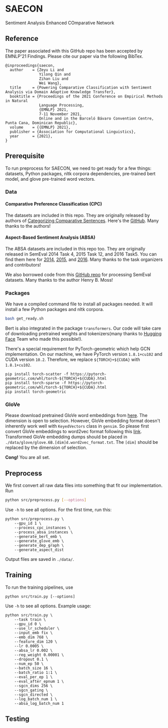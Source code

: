 # SAECON
Sentiment Analysis Enhanced COmparative Network

## Reference

The paper associated with this GitHub repo has been accepted by EMNLP'21 Findings. Please cite our paper via the following BibTex.
```
@inproceedings{saecon,
  author    = {Zeyu Li and
               Yilong Qin and
               Zihan Liu and
               Wei Wang},
  title     = {Powering Comparative Classification with Sentiment Analysis via Domain Adaptive Knowledge Transfer},
  booktitle = {Proceedings of the 2021 Conference on Empirical Methods in Natural
               Language Processing, 
               {EMNLP} 2021, 
               7-11 November 2021, 
               Online and in the Barceló Bávaro Convention Centre, Punta Cana, Dominican Republic},
  volume    = {{EMNLP} 2021},
  publisher = {Association for Computational Linguistics},
  year      = {2021},
}
```


## Prerequisite

To run preprocess for SAECON, we need to get ready for a few things: datasets,  Python packages, nltk corpora dependencies, pre-trained bert model, and glove pre-trained word vectors. 
### Data
#### Comparative Preference Classification (CPC)
The datasets are included in this repo. They are originally released by authors of [Categorizing Comparative Sentences](https://arxiv.org/abs/1809.06152). Here's the 
[GitHub](https://github.com/uhh-lt/comparative). Many thanks to the authors!
#### Aspect-Based Sentiment Analysis (ABSA)
The ABSA datasets are included in this repo too. They are originally released in SemEval 2014 Task 4, 2015 Task 12, and 2016 Task5. You can find them here for [2014](https://alt.qcri.org/semeval2014/task4/), [2015](https://alt.qcri.org/semeval2015/task12/), and [2016](https://alt.qcri.org/semeval2016/task5/). Many thanks to the task organizers and contributors!

We also borrowed code from this [GitHub repo](https://github.com/henrymoss/COLING2018) for processing SemEval datasets. Many thanks to the author Henry B. Moss!

### Packages
We have a compiled command file to install all packages needed. It will install a few Python packages and nltk corpora. 
```bash
bash get_ready.sh
```
Bert is also integrated in the package `transformers`. Our code will take care of downloading pretrained weights and tokenizers(many thanks to [Hugging Face](https://huggingface.co/) Team who made this possible!).

There's a special requirement for PyTorch-geometric which help GCN implementation.
On our machine, we have PyTorch version `1.8.1+cu102` and CUDA version `10.2`. Therefore, we replace `${TORCH}+${CUDA}` with `1.8.1+cu102`.
```
pip install torch-scatter -f https://pytorch-geometric.com/whl/torch-${TORCH}+${CUDA}.html
pip install torch-sparse -f https://pytorch-geometric.com/whl/torch-${TORCH}+${CUDA}.html
pip install torch-geometric
```

### GloVe
Please download pretrained GloVe word embeddings from [here](https://nlp.stanford.edu/projects/glove/). The dimension is open to selection. However, GloVe embedding format doesn't inherently work well with `KeyedVectors` class in `gensim`. So please first convert GloVe embeddings to word2vec format following this [link](https://radimrehurek.com/gensim/scripts/glove2word2vec.html). Transformed GloVe embedding dumps should be placed in `./data/glove/glove.6B.[dim]d.word2vec_format.txt`. The `[dim]` should be replaced by the dimension of selection.

**Cong!** You are all set.

## Preprocess

We first convert all raw data files into something that fit our implementation. 
Run
```bash
python src/preprocess.py [--options]
```
Use `-h` to see all options. For the first time, run this:
```
python src/preprocess.py \
    --gpu_id 1 \
    --process_cpc_instances \
    --process_absa_instances \
    --generate_bert_emb \
    --generate_glove_emb \
    --generate_dep_graph \
    --generate_aspect_dist
```
Output files are saved in `./data/`.

## Training
To run the training pipelines, use
```
python src/train.py [--options]
```
Use `-h` to see all options. Example usage:
```
python src/train.py \
    --task train \
    --gpu_id 0 \
    --use_lr_scheduler \
    --input_emb fix \
    --emb_dim 768 \
    --feature_dim 120 \
    --lr 0.0005 \
    --absa_lr 0.002 \
    --reg_weight 0.00001 \
    --dropout 0.1 \
    --num_ep 50 \
    --batch_size 16 \
    --batch_ratio 1:1 \
    --eval_per_ep 1 \
    --eval_after_epnum 1 \
    --sgcn_dims 256 \
    --sgcn_gating \
    --sgcn_directed \
    --log_batch_num 1 \
    --absa_log_batch_num 1 
```

## Testing


